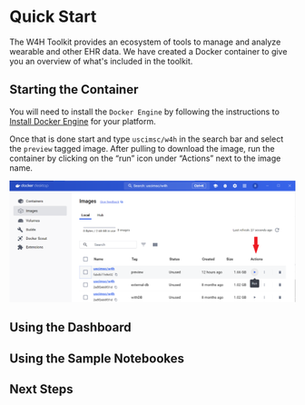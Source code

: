 # Quick Start

The W4H Toolkit provides an ecosystem of tools to manage and analyze wearable and other EHR data. We have created a Docker container to give you an overview of what's included in the toolkit.

## Starting the Container

You will need to install the `Docker Engine` by following the instructions to [Install Docker Engine](https://docs.docker.com/engine/install/) for your platform.

Once that is done start and type `uscimsc/w4h` in the search bar and select  the `preview` tagged image. After pulling to download the image, run the container by clicking on the “run” icon under “Actions” next to the image name.

![images/](images/docker_readme.png)

## Using the Dashboard

## Using the Sample Notebookes

## Next Steps

